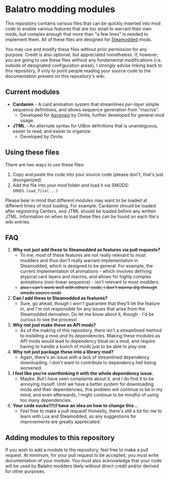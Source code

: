 # Balatro modding modules
This repository contains various files that can be quickly inserted into mod code to enable various features that are too small to warrant their own mods, but complex enough that more than "a few lines" is needed to implement them. All of these files are designed for [Steamodded](//github.com/Steamodded/smods) mods.

You may use and modify these files without prior permission for any purpose. Credit is also optional, but appreciated nonetheless. If, however, you are going to use these files without any fundamental modifications (i.e. outside of designated configuration areas), I *strongly* advise linking back to this repository, if only to point people reading your source code to the documentation present on this repository's wiki.

## Current modules
* **Cardanim** - A card animation system that streamlines *per-layer* simple sequence definitions, and allows sequence generation from "macros".
  * Developed for [Ascensio](//github.com/MarioFan597/Ascensio) by Oinite, further developed for general mod usage.
* **JTML** - An alternate syntax for UIBox definitions that is unambiguous, easier to read, and easier to organize.
  * Developed by Oinite.

## Using these files
There are two ways to use these files:
1. Copy and paste the code into your source code (please don't, that's just disorganized)
2. Add the file into your mod folder and load it via SMODS: `SMODS.load_file(...)`

Please bear in mind that different modules may want to be loaded at different times of mod loading. For example, Cardanim should be loaded after registering Centers, and JTML should be loaded before any written JTML. Information on when to load these files can be found on each file's wiki entries.

## FAQ
1. **Why not just add these to Steamodded as features via pull requests?**
   * To me, most of these features are not really relevant to most modders and thus don't really warrant implementation in Steamodded, which is designed to be general. For example, the current implementation of animations - which involves defining atypical card layers and macros, and allows for highly complex animations (non-linear sequence) - isn't relevant to most modders.
   * <s>also i can't work well with others' code, i don't wanna dig through smods source code</s>
2. **Can *I* add these to Steamodded as features?**
   * Sure, go ahead, though I won't guarantee that they'll let the feature in, and I'm not responsible for any issues that arise from the Steamodded derivation. Do let me know about it, though - I'd be curious to see the process!
3. **Why not just make these as API mods?**
   * As of the making of this repository, there isn't a streamlined method to installing a mod *and* its dependencies. Making these modules as API mods would lead to dependency bloat on a mod, and require having to handle a bunch of mods just to be able to play one.
4. **Why not just package these into a library mod?**
   * Again, there's an issue with a lack of streamlined dependency downloading. I don't want to contribute to dependency hell being worsened.
5. **I feel like you're overthinking it with the whole dependency issue.**
   * Maybe. But I have seen complaints about it, and I do find it to be annoying myself. Until we have a better system for downloading mods *and* their dependencies, this problem will continue to be in my mind, and even afterwards, I might continue to be mindful of using too many dependencies.
6. **Your code sucks!!!!/I have an idea on how to change this...**
   * Feel free to make a pull request! Honestly, there's still a lot for me to learn with Lua and Steamodded, so any suggestions for improvements are greatly appreciated.

## Adding modules to this repository
If you wish to add a module to the repository, feel free to make a pull request. At minimum, for your pull request to be accepted, you *must* write documentation of your module. You must also acknowledge that your code will be used by Balatro modders likely without direct credit and/or derived for other purposes.
